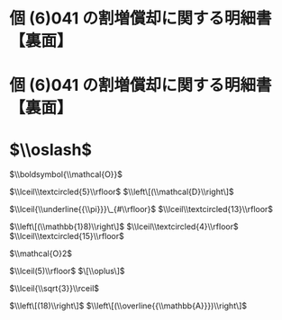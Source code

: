 # 個 $(6)041$ の割増償却に関する明細書【裏面】

# 個 $(6)041$ の割増償却に関する明細書【裏面】

# $\\oslash$

$\\boldsymbol{\\mathcal{O}}$

$\\lceil\\textcircled{5}\\rfloor$ $\\left\[(\\mathcal{D}\\right\]$

$\\lceil{\\underline{{\\pi}}}\_{#\\rfloor}$ $\\lceil\\textcircled{13}\\rfloor$

$\\left\[(\\mathbb{1}8)\\right\]$ $\\lceil\\textcircled{4}\\rfloor$ $\\lceil\\textcircled{15}\\rfloor$

$\\mathcal{O}2$

$\\lceil(5)\\rfloor$ $\[\\oplus\]$

$\\lceil{\\sqrt{3}}\\rceil$

$\\left\[(18)\\right\]$ $\\left\[(\\overline{{\\mathbb{A}}})\\right\]$